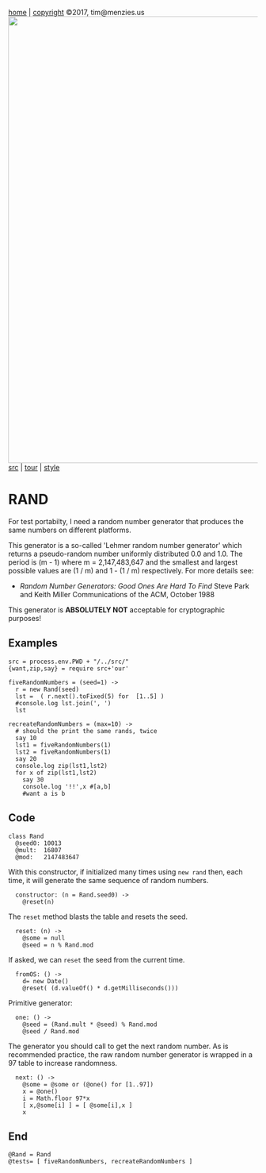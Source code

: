 [home](http://tiny.cc/koff) |
[copyright](https://github.com/koffee/script/blob/master/LICENSE.md) &copy;2017, tim&commat;menzies.us<br>
[<img width=900 src=https://raw.githubusercontent.com/koffee/script/master/img/head.jpg>](http://tiny.cc/koff)<br>
[src](https://github.com/koffee/script/tree/master/lib) |
[tour](https://github.com/koffee/script/blob/master/docs/TOUR.md) |
[style](https://github.com/koffee/script/blob/master/docs/STYLE.md)

# RAND

For test portabilty, I need a random number generator that produces
the same numbers on different platforms.

This generator is a so-called 'Lehmer random number generator' which
returns a pseudo-random number uniformly distributed 0.0 and 1.0.
The period is (m - 1) where m = 2,147,483,647 and the smallest and
largest possible values are (1 / m) and 1 - (1 / m) respectively.
For more details see:

- _Random Number Generators: Good Ones Are Hard To Find_ Steve Park
  and Keith Miller Communications of the ACM, October 1988

This generator is **ABSOLUTELY NOT** acceptable for cryptographic
purposes!

## Examples

    src = process.env.PWD + "/../src/"
    {want,zip,say} = require src+'our'

    fiveRandomNumbers = (seed=1) ->
      r = new Rand(seed)
      lst =  ( r.next().toFixed(5) for  [1..5] )
      #console.log lst.join(', ')
      lst

    recreateRandomNumbers = (max=10) ->
      # should the print the same rands, twice
      say 10
      lst1 = fiveRandomNumbers(1)
      lst2 = fiveRandomNumbers(1)
      say 20
      console.log zip(lst1,lst2)
      for x of zip(lst1,lst2)
        say 30
        console.log '!!',x #[a,b]
        #want a is b

## Code

    class Rand
      @seed0: 10013
      @mult:  16807
      @mod:   2147483647

With this constructor, if initialized many times using `new rand`
then, each time, it will generate the same sequence of random
numbers.

      constructor: (n = Rand.seed0) ->
        @reset(n)

The `reset` method blasts the table and resets the seed.

      reset: (n) ->
        @some = null
        @seed = n % Rand.mod

If asked, we can `reset` the seed from the current time.

      fromOS: () ->
        d= new Date()
        @reset( (d.valueOf() * d.getMilliseconds()))

Primitive generator:

      one: () ->
        @seed = (Rand.mult * @seed) % Rand.mod
        @seed / Rand.mod

The generator you should call to get the next random number.  As
is recommended practice, the raw random number generator is wrapped
in a 97 table to increase randomness.

      next: () ->
        @some = @some or (@one() for [1..97])
        x = @one()
        i = Math.floor 97*x
        [ x,@some[i] ] = [ @some[i],x ]
        x

## End

    @Rand = Rand
    @tests= [ fiveRandomNumbers, recreateRandomNumbers ]

